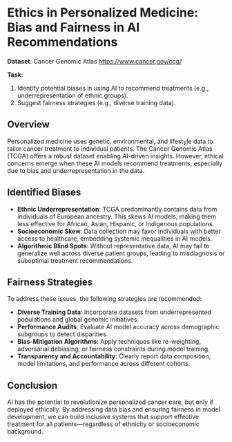 # Ethics in Personalized Medicine: Bias and Fairness in AI Recommendations

**Dataset**: Cancer Genomic Atlas https://www.cancer.gov/ccg/

**Task**:
1. Identify potential biases in using AI to recommend treatments (e.g., underrepresentation of ethnic groups).
2. Suggest fairness strategies (e.g., diverse training data).


## Overview

Personalized medicine uses genetic, environmental, and lifestyle data to tailor cancer treatment to individual patients. The Cancer Genomic Atlas (TCGA) offers a robust dataset enabling AI-driven insights. However, ethical concerns emerge when these AI models recommend treatments, especially due to bias and underrepresentation in the data.

## Identified Biases

- **Ethnic Underrepresentation**: TCGA predominantly contains data from individuals of European ancestry. This skews AI models, making them less effective for African, Asian, Hispanic, or Indigenous populations.
- **Socioeconomic Skew**: Data collection may favor individuals with better access to healthcare, embedding systemic inequalities in AI models.
- **Algorithmic Blind Spots**: Without representative data, AI may fail to generalize well across diverse patient groups, leading to misdiagnosis or suboptimal treatment recommendations.

## Fairness Strategies

To address these issues, the following strategies are recommended:

- **Diverse Training Data**: Incorporate datasets from underrepresented populations and global genomic initiatives.
- **Performance Audits**: Evaluate AI model accuracy across demographic subgroups to detect disparities.
- **Bias-Mitigation Algorithms**: Apply techniques like re-weighting, adversarial debiasing, or fairness constraints during model training.
- **Transparency and Accountability**: Clearly report data composition, model limitations, and performance across different cohorts.

## Conclusion

AI has the potential to revolutionize personalized cancer care, but only if deployed ethically. By addressing data bias and ensuring fairness in model development, we can build inclusive systems that support effective treatment for all patients—regardless of ethnicity or socioeconomic background.

